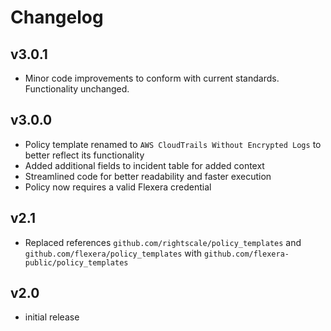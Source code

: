 # Changelog

## v3.0.1

- Minor code improvements to conform with current standards. Functionality unchanged.

## v3.0.0

- Policy template renamed to `AWS CloudTrails Without Encrypted Logs` to better reflect its functionality
- Added additional fields to incident table for added context
- Streamlined code for better readability and faster execution
- Policy now requires a valid Flexera credential

## v2.1

- Replaced references `github.com/rightscale/policy_templates` and `github.com/flexera/policy_templates` with `github.com/flexera-public/policy_templates`

## v2.0

- initial release

